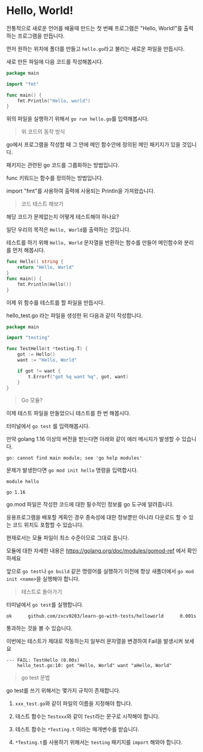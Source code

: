 # Hello, World!

전통적으로 새로운 언어를 배울때 만드는 첫 번째 프로그램은 "Hello, World!"를 출력하는 프로그램을 만듭니다.

먼저 원하는 위치에 폴더를 만들고 `hello.go`라고 불리는 새로운 파일을 만듭시다.

새로 만든 파일에 다음 코드를 작성해봅시다.

``` go
package main

import "fmt"

func main() {
	fmt.Println("Hello, world")
}
```

위의 파일을 실행하기 위해서 `go run hello.go`를 입력해봅시다.

> 위 코드의 동작 방식

go에서 프로그램을 작성할 때 그 안에 메인 함수안에 정의된 메인 패키지가 있을 것입니다.

패키지는 관련된 go 코드를 그룹화하는 방법입니다.

func 키워드는 함수를 정의하는 방법입니다.

import "fmt"를 사용하여 출력에 사용되는 Println을 가져왔습니다.

> 코드 테스트 해보기

해당 코드가 문제없는지 어떻게 테스트해야 하나요?

일단 우리의 목적은 `Hello, World`를 출력하는 것입니다.

테스트를 하기 위해 `Hello, World` 문자열을 반환하는 함수를 만들어 메인함수와 분리를 먼저 해봅시다.

``` go
func Hello() string {
	return "Hello, World"
}
func main() {
	fmt.Println(Hello())
}
```

이제 위 함수를 테스트를 할 파일을 만듭시다.

hello_test.go 라는 파일을 생성한 뒤 다음과 같이 작성합니다.

``` go
package main

import "testing"

func TestHello(t *testing.T) {
	got := Hello()
	want := "Hello, World"

	if got != want {
		t.Errorf("got %q want %q", got, want)
	}
}
```

> Go 모듈?

이제 테스트 파일을 만들었으니 테스트를 한 번 해봅시다.

터미널에서 `go test` 를 입력해봅시다.

만약 golang 1.16 이상의 버전을 받는다면 아래와 같이 에러 메시지가 발생할 수 있습니다.

```
go: cannot find main module; see 'go help modules'
```

문제가 발생한다면 `go mod init hello` 명령을 입력합시다.

```
module hello

go 1.16
```

go.mod 파일은 작성한 코드에 대한 필수적인 정보를 go 도구에 알려줍니다.

응용프로그램을 배포할 계획인 경우 종속성에 대한 정보뿐만 아니라 다운로드 할 수 있는 코드 위치도 포함할 수 있습니다.

현재로서는 모듈 파일이 최소 수준이므로 그대로 둡니다.

모듈에 대한 자세한 내용은 https://golang.org/doc/modules/gomod-ref 에서 확인하세요

앞으로 `go test`나 `go build` 같은 명령어를 실행하기 이전에 항상 새폴더에서 `go mod init <name>`을 실행해야 합니다.

> 테스트로 돌아가기

터미널에서 `go test`를 실행합니다.

```
ok      github.com/zxcv9203/learn-go-with-tests/helloworld      0.001s
```

통과하는 것을 볼 수 있습니다.

이번에는 테스트가 제대로 작동하는지 일부러 문자열을 변경하여 Fail을 발생시켜 보세요

```
--- FAIL: TestHello (0.00s)
    hello_test.go:10: got "Hello, World" want "aHello, World"
```

> go test 문법

go test를 쓰기 위해서는 몇가지 규칙이 존재합니다.

1. `xxx_test.go`와 같이 파일의 이름을 지정해야 합니다.

2. 테스트 함수는 `Testxxx`와 같이 `Test`라는 문구로 시작해야 합니다.

3. 테스트 함수는 `*Testing.t` 이라는 매개변수를 받습니다.

4. `*Testing.t`를 사용하기 위해서는 `testing` 패키지를 `import` 해와야 합니다.

